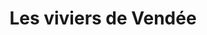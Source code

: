 ---
title: "Les viviers de Vendée"
url: /saint-gilles-croix-de-vie/les-viviers-de-vendee/
shop: fruits de mer
---